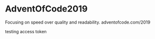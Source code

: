 # AdventOfCode2019
Focusing on speed over quality and readability. adventofcode.com/2019

testing access token

